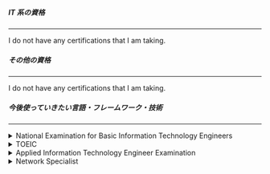 ##### IT 系の資格

---

<span class="error-text">I do not have any certifications that I am taking.</span>

##### その他の資格

---

<span class="error-text">I do not have any certifications that I am taking.</span>

##### 今後使っていきたい言語・フレームワーク・技術

---
<details class="card-details">
  <summary>National Examination for Basic Information Technology Engineers</summary>
  <div>

  - If I want to take it in the IT field, I would like to take it from this first.
  </div>
</details>
<details class="card-details">
  <summary>TOEIC</summary>
  <div class="card-detail">

  - I need it to get into a university lab. 😑
  </div>
</details>
<details class="card-details">
  <summary>Applied Information Technology Engineer Examination</summary>
  <div class="card-detail">

  - It's like if you can get a Basic Information Technology certification and you can afford it.
  </div>
</details>
<details class="card-details">
  <summary>Network Specialist</summary>
  <div class="card-detail">

  - With the knowledge I have now, I could never do that.🙃
  - Of the higher certifications, this is the one I would most like to get.
  </div>
</details>
